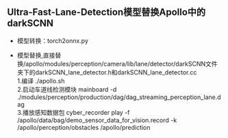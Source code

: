 ## Ultra-Fast-Lane-Detection模型替换Apollo中的darkSCNN  
        
- 模型转换：torch2onnx.py   

- 模型替换,直接替换/apollo/modules/perception/camera/lib/lane/detector/darkSCNN文件夹下的darkSCNN_lane_detector.h和darkSCNN_lane_detector.cc  
        1.编译 ./apollo.sh  
        2.启动车道线检测模块 mainboard -d ./modules/perception/production/dag/dag_streaming_perception_lane.dag  
        3.播放感知数据包 cyber_recorder play -f /apollo/data/bag/demo_sensor_data_for_vision.record -k /apollo/perception/obstacles /apollo/prediction

